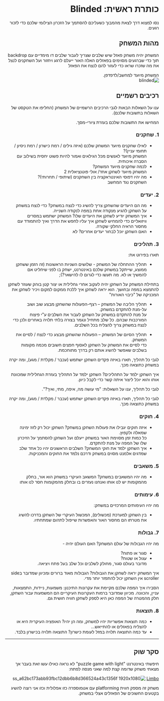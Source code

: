 <div dir='rtl' lang='he'>

# כותרת ראשית: Blinded

נסו למצוא דרך לצאת מהמבוך כשעליכם להסתמך על הזכרון הצילומי שלכם כדי לזכור רגעים.  
## מהות המשחק
המשחק יהיה משחק פאזל שיש שלבים שצריך לעבור שלבים דו מימדיים עם backdrop תוך כדי שברגעים מסוימים בפאזלים האלה האור ייעלם לרגע ויחזור ועל השחקנים לנצל את מה שזכרו שראו כדי לעזור להם לנצח את הפאזל

המשחק מיועד למחשב/לדפדפן.  
 ![blinded](https://user-images.githubusercontent.com/7474985/226741049-d4568e89-c487-4c83-8306-9d7f0c7ae6e9.png)
 
## רכיבים רשמיים

ענו על השאלות הבאות לגבי הרכיבים הרשמיים של המשחק
(החליפו את הטקסט של השאלות בתשובות שלכם).

המחישו את התשובות שלכם בעזרת ציורי-מסך.

### 1. שחקנים


* לאילו שחקנים מיועד המשחק שלכם (איזה גילים / רמת כישרון / רמת ניסיון / תחומי עניין)?  
 המשחק מיועד לאנשים מכל הגילאים ואמור להיות פשוט יחסית בשילוב עם הסברה איכותית.
* לכמה שחקנים מיועד המשחק?  
  המשחק מיועד לשחקן אחד/ אולי פוטנציאלית 2
* מה יהיו דפוסי האינטראקציה בין השחקנים (שיתופי / תחרותי)?  
 השחקנים נגד המחשב  

### 2. יעדים

* מה הם היעדים שהשחקן צריך להשיג כדי לנצח במשחק?  כדי לנצח במשחק על השחקן להגיע מנקודה אחת במפה לנקודה השנייה.
* איך המשחק יודיע לשחקן את היעדים שלו?  המשחק ישתמש במסרים וויזואליים כדי להמחיש לשחקן איך עליו לחפש את הדרך ואיך להתמודד עם מחסור הראיה החלקי שקורה.   
* האם השחקן יוכל לבחור יעדים אחרים?  לא

### 3. תהליכים

תארו בפירוט את:

* תהליך ההתחלה של המשחק - שלושים השניות הראשונות (זה הזמן ששחקן ממוצע, שייתקל במשחק שלכם באינטרנט, ישחק בו לפני שיחליט אם להמשיך או לא. מה תעשו כדי לגרום לו להישאר?);  
 
 בתחילת המשחק על השחקן יהיה לעקוב אחרי גחלילית או יצור קטן בוהק שעוזר לשחקן להתמצא במפה ובחושך.  הוא יראה לשחקן איך ללכת ממקום למקום ויכיר לשחקן את המכניקה של "כיבוי האורות"  
 
*	תהליך הליבה של המשחק – רצף-הפעולות שהשחקן מבצע שוב ושוב על-מנת להתקדם במשחק.  
 על מנת להתקדם במשחק על השחקן לעבור את השלבים ע"י פיצוח המורכבות שבהם. כל שלב מתחיל ונגמר בצורה בלתי תלויה באחרים ולכן כדי לנצח במשחק צריך להצליח בכל השלבים.  
 
*	תהליך הסיום של המשחק – הפעולות שהשחקן מבצע כדי לנצח / לסיים את המשחק.  
 כדי לסיים את המשחק על השחקן לאסוף חפצים חשובים מכמה מקומות בשלבים שאפשר להשיג אותם רק בדרך מתוחכמת.  
 
לגבי כל תהליך, תארו באיזה פקדים השחקן ישתמש (עכבר / מקלדת / מגע), ומה יקרה במשחק כתוצאה מכך.

איך השחקן ילמד על התהליכים?  השחקן ילמד על התהליך בעזרת הגחלילית שמכוונת אותו והוא יוכל ליצור איתה קשר כדי לקבל כיוון.  

לגבי כל תהליך, ענו על השאלות: "מי עושה מה, איפה, מתי, ואיך?".

לגבי כל תהליך, תארו באיזה פקדים השחקן ישתמש (עכבר / מקלדת / מגע), ומה יקרה במשחק כתוצאה מכך.

### 4. חוקים

* איזה חוקים יגבילו את פעולות השחקן במשחק?  השחקן יכול רק לזוז ימינה שמאלה ולקפוץ.  
 כל כמות זמן מסוימת האור במשחק ייעלם ועל השחקן להסתמך על הזיכרון שלו של המפה על מנת להתקדם.  
* איך השחקן ילמד את חוקי המשחק?  השלבים הראשונים יהיו כל אחד שלב שמדגים אלמנט מסוים במשחק ודרכם נלמד את החוקים והמכניקות.


### 5. משאבים

* מה יהיו המשאבים במשחק?  המשאב העיקרי במשחק הוא אור, בחלק מהמקומות יש לנו אותו ואנחנו נעזרים בו ובחלק מהמקומות חסר לנו אותו
### 6. עימותים

מה יהיו העימותים המרכזיים במשחק:

* בין השחקן למערכת (מכשולים), המכשול העיקרי של השחקן בדרכו להשיג את מטרתו הם מחסור האור והאפשרות שייפול לתהום שמתחתיו.

### 7. גבולות

מה יהיו הגבולות של עולם המשחק? האם העולם יהיה - 
* סגור או פתוח?
*  עגול או שטוח?  
 מדובר בעולם סגור, מחולק לשלבים וכל שלב בעל פתח ויציאה.

 איך המשחק יראה לשחקן את הגבולות?  הגבולות מאוד ברורים ומכיוון שמדובר בside scroller אין השחקן יכול להתפזר יותר מדי.   
 
 הסבירו איך המפה שלכם מקיימת את עקרונות התיכנון: משמעות, ניידות, התמצאות, עניין, והכוונה.  מכיוון שמדובר ברמות העקרונות העיקריים הם המשמעות עבור השחקן, חלק מהמטרה של המפה כאן היא לספק לשחקן חוויה חושית גם.


### 8. תוצאות

* כמה תוצאות אפשריות יהיו למשחק, ומה הן יהיו?  האופציה העיקרית היא או להצליח בפאזלים או להתייאש... 
* עד כמה התוצאה תלויה במזל לעומת כישרון? התוצאה תלויה בכישרון בלבד. 
---

## סקר שוק
חיפשתי באינטרנט "puzzle game with light"
 לא נראה כאילו עשו זאת בעבר אך מצאתי משחק שדומה קצת למה שאני מנסה לפתח:
 
 [Limbo](https://playdead.com/games/limbo/)
![ss_a62bc173abb93fbc12dbb6b8d366524a43c1356f 1920x1080](https://user-images.githubusercontent.com/7474985/226748164-c4b453b3-db4f-46ef-b58b-68817a6918e0.jpg)

 משחק זה מספק חווית platforming עם אטמוספרה כזו אפלולית וכזו אני רוצה להשיג בקטעים החשוכים של הפאזלים אצלי במשחק.

</div>
